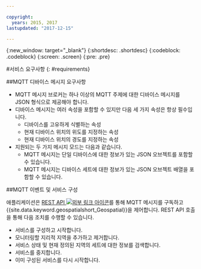 ```yaml
---

copyright:
  years: 2015, 2017
lastupdated: "2017-12-15"

---
```


<!-- Attribute definitions -->
{:new_window: target="_blank"}
{:shortdesc: .shortdesc}
{:codeblock: .codeblock}
{:screen: .screen}
{:pre: .pre}

#서비스 요구사항
{: #requirements}


##MQTT 디바이스 메시지 요구사항

* MQTT 메시지 브로커는 하나 이상의 MQTT 주제에 대한 디바이스 메시지를 JSON 형식으로 제공해야 합니다.
* 디바이스 메시지는 여러 속성을 포함할 수 있지만 다음 세 가지 속성은 항상 필수입니다.
	* 디바이스를 고유하게 식별하는 속성
	* 현재 디바이스 위치의 위도를 지정하는 속성
	* 현재 디바이스 위치의 경도를 지정하는 속성
* 지원되는 두 가지 메시지 모드는 다음과 같습니다.
	* MQTT 메시지는 단일 디바이스에 대한 정보가 있는 JSON 오브젝트를 포함할 수 있습니다.
	* MQTT 메시지는 디바이스 세트에 대한 정보가 있는 JSON 오브젝트 배열을 포함할 수 있습니다.

##MQTT 이벤트 및 서비스 구성

애플리케이션은 [REST API ![외부 링크 아이콘](../../icons/launch-glyph.svg "외부 링크 아이콘")](https://console.ng.bluemix.net/apidocs/246)를 통해 MQTT 메시지를 구독하고 {{site.data.keyword.geospatialshort_Geospatial}}을 제어합니다. REST API 호출을 통해 다음 조치를 수행할 수 있습니다.

* 서비스를 구성하고 시작합니다.
* 모니터링할 지리적 지역을 추가하고 제거합니다.
* 서비스 상태 및 현재 정의된 지역의 세트에 대한 정보를 검색합니다.
* 서비스를 중지합니다.
* 이미 구성된 서비스를 다시 시작합니다.
